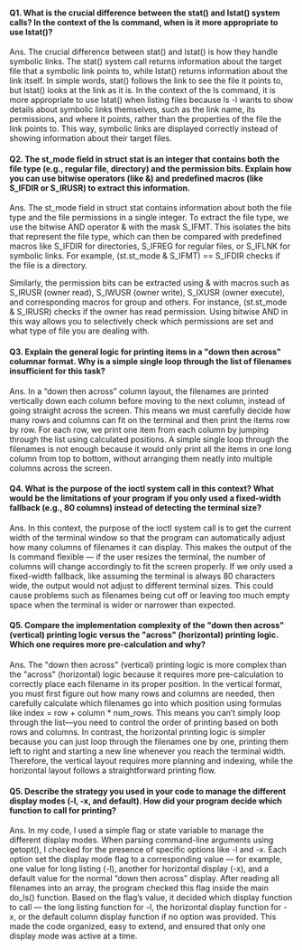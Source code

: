 
#### Q1. What is the crucial difference between the stat() and lstat() system calls? In the context of the ls command, when is it more appropriate to use lstat()?

Ans. The crucial difference between stat() and lstat() is how they handle symbolic links. The stat() system call returns information about the target file that a symbolic link points to, while lstat() returns information about the link itself. In simple words, stat() follows the link to see the file it points to, but lstat() looks at the link as it is. In the context of the ls command, it is more appropriate to use lstat() when listing files because ls -l wants to show details about symbolic links themselves, such as the link name, its permissions, and where it points, rather than the properties of the file the link points to. This way, symbolic links are displayed correctly instead of showing information about their target files.
#### Q2. The st_mode field in struct stat is an integer that contains both the file type (e.g., regular file, directory) and the permission bits. Explain how you can use bitwise operators (like &) and predefined macros (like S_IFDIR or S_IRUSR) to extract this information.

Ans. The st_mode field in struct stat contains information about both the file type and the file permissions in a single integer. To extract the file type, we use the bitwise AND operator & with the mask S_IFMT. This isolates the bits that represent the file type, which can then be compared with predefined macros like S_IFDIR for directories, S_IFREG for regular files, or S_IFLNK for symbolic links. For example, (st.st_mode & S_IFMT) == S_IFDIR checks if the file is a directory.  

Similarly, the permission bits can be extracted using & with macros such as S_IRUSR (owner read), S_IWUSR (owner write), S_IXUSR (owner execute), and corresponding macros for group and others. For instance, (st.st_mode & S_IRUSR) checks if the owner has read permission. Using bitwise AND in this way allows you to selectively check which permissions are set and what type of file you are dealing with.

#### Q3. Explain the general logic for printing items in a "down then across" columnar format. Why is a simple single loop through the list of filenames insufficient for this task?

Ans. In a “down then across” column layout, the filenames are printed vertically down each column before moving to the next column, instead of going straight across the screen. This means we must carefully decide how many rows and columns can fit on the terminal and then print the items row by row. For each row, we print one item from each column by jumping through the list using calculated positions. A simple single loop through the filenames is not enough because it would only print all the items in one long column from top to bottom, without arranging them neatly into multiple columns across the screen.


#### Q4. What is the purpose of the ioctl system call in this context? What would be the limitations of your program if you only used a fixed-width fallback (e.g., 80 columns) instead of detecting the terminal size?

Ans. In this context, the purpose of the ioctl system call is to get the current width of the terminal window so that the program can automatically adjust how many columns of filenames it can display. This makes the output of the ls command flexible — if the user resizes the terminal, the number of columns will change accordingly to fit the screen properly. If we only used a fixed-width fallback, like assuming the terminal is always 80 characters wide, the output would not adjust to different terminal sizes. This could cause problems such as filenames being cut off or leaving too much empty space when the terminal is wider or narrower than expected.

#### Q5. Compare the implementation complexity of the "down then across" (vertical) printing logic versus the "across" (horizontal) printing logic. Which one requires more pre-calculation and why?

Ans. The "down then across" (vertical) printing logic is more complex than the "across" (horizontal) logic because it requires more pre-calculation to correctly place each filename in its proper position. In the vertical format, you must first figure out how many rows and columns are needed, then carefully calculate which filenames go into which position using formulas like index = row + column * num_rows. This means you can’t simply loop through the list—you need to control the order of printing based on both rows and columns. In contrast, the horizontal printing logic is simpler because you can just loop through the filenames one by one, printing them left to right and starting a new line whenever you reach the terminal width. Therefore, the vertical layout requires more planning and indexing, while the horizontal layout follows a straightforward printing flow.


#### Q5. Describe the strategy you used in your code to manage the different display modes (-l, -x, and default). How did your program decide which function to call for printing?  

Ans. In my code, I used a simple flag or state variable to manage the different display modes. When parsing command-line arguments using getopt(), I checked for the presence of specific options like -l and -x. Each option set the display mode flag to a corresponding value — for example, one value for long listing (-l), another for horizontal display (-x), and a default value for the normal “down then across” display. After reading all filenames into an array, the program checked this flag inside the main do_ls() function. Based on the flag’s value, it decided which display function to call — the long listing function for -l, the horizontal display function for -x, or the default column display function if no option was provided. This made the code organized, easy to extend, and ensured that only one display mode was active at a time.


